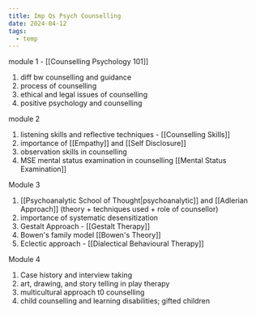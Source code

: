 ```yaml
---
title: Imp Qs Psych Counselling
date: 2024-04-12
tags:
  - temp
---
```

module 1 - [[Counselling Psychology 101]]
1) diff bw counselling and guidance
2) process of counselling
3) ethical and legal issues of counselling
4) positive psychology and counselling

module 2
1) listening skills and reflective techniques - [[Counselling Skills]]
2) importance of [[Empathy]] and [[Self Disclosure]]
3) observation skills in counselling
4) MSE mental status examination in counselling [[Mental Status Examination]]

Module 3
1) [[Psychoanalytic School of Thought|psychoanalytic]]  and [[Adlerian Approach]] (theory + techniques used + role of counsellor)
2) importance of systematic desensitization
3) Gestalt Approach - [[Gestalt Therapy]]
4) Bowen's family model [[Bowen's Theory]]
5) Eclectic approach - [[Dialectical Behavioural Therapy]]

Module 4
1) Case history and interview taking 
2) art, drawing, and story telling in play therapy
3) multicultural approach t0 counselling
4) child counselling and learning disabilities; gifted children
